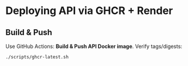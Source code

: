 # Deploying API via GHCR + Render

## Build & Push
Use GitHub Actions: **Build & Push API Docker image**. Verify tags/digests:
```bash
./scripts/ghcr-latest.sh

